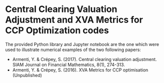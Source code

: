 # Central Clearing Valuation Adjustment and XVA Metrics for CCP Optimization codes

The provided Python library and Jupyter notebook are the one which were used to
illustrate numerical examples of the two following papers:

- Armenti, Y. & Crépey, S. (2017). Central clearing valuation adjustment. SIAM Journal on Financial Mathematics, 8(1), 274-313.
- Armenti, Y. & Crépey, S. (2016). XVA Metrics for CCP optimisation  (Unpublished)
